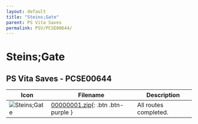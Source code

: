 ```yaml
---
layout: default
title: "Steins;Gate"
parent: PS Vita Saves
permalink: PSV/PCSE00644/
---
```

# Steins;Gate

## PS Vita Saves - PCSE00644

| Icon | Filename | Description |
|------|----------|-------------|
| ![Steins;Gate](https://github.com/bucanero/apollo-vita/raw/main/sce_sys/icon0.png) | [00000001.zip](00000001.zip){: .btn .btn-purple } | All routes completed.  |
